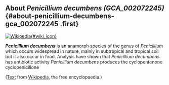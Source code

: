 About *Penicillium decumbens (GCA\_002072245)* {#about-penicillium-decumbens-gca_002072245 .first}
----------------------------------------------

[![Wikipedia](/img/wikipedia_logo_v2_en.png){#wiki_icon}](http://en.wikipedia.org/wiki/Penicillium_decumbens)

***Penicillium decumbens*** is an anamorph species of the genus of
*Penicillium* which occurs widespread in nature, mainly in subtropical
and tropical soil but it also occur in food. Analysis have shown that
*Penicillium decumbens* has antibiotic activity *Penicillium decumbens*
produces the cyclopentenone cyclopenicillone

([Text](http://en.wikipedia.org/wiki/Penicillium_decumbens) from
[Wikipedia](http://en.wikipedia.org/), the free encyclopaedia.)
